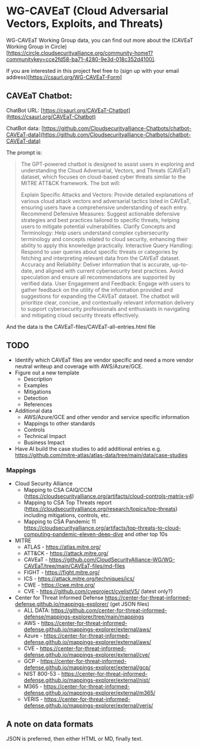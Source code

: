 # WG-CAVEaT (Cloud Adversarial Vectors, Exploits, and Threats)

WG-CAVEaT Working Group data, you can find out more about the (CAVEaT Working Group in Circle)[https://circle.cloudsecurityalliance.org/community-home1?communitykey=cce2fd58-ba71-4280-9e3d-018c352d4100].

If you are interested in this project feel free to (sign up with your email address)[https://csaurl.org/WG-CAVEaT-Form]

## CAVEaT Chatbot:

ChatBot URL: [https://csaurl.org/CAVEaT-Chatbot](https://csaurl.org/CAVEaT-Chatbot)

ChatBot data: [https://github.com/Cloudsecurityalliance-Chatbots/chatbot-CAVEaT-data](https://github.com/Cloudsecurityalliance-Chatbots/chatbot-CAVEaT-data)

The prompt is:

> The GPT-powered chatbot is designed to assist users in exploring and understanding the Cloud Adversarial, Vectors,
> and Threats (CAVEaT) dataset, which focuses on cloud-based cyber threats similar to the MITRE ATT&CK framework. The
> bot will:
>
> Explain Specific Attacks and Vectors: Provide detailed explanations of various cloud attack vectors and adversarial
> tactics listed in CAVEaT, ensuring users have a comprehensive understanding of each entry.
> Recommend Defensive Measures: Suggest actionable defensive strategies and best practices tailored to specific threats,
> helping users to mitigate potential vulnerabilities.
> Clarify Concepts and Terminology: Help users understand complex cybersecurity terminology and concepts related to
> cloud security, enhancing their ability to apply this knowledge practically.
> Interactive Query Handling: Respond to user queries about specific threats or categories by fetching and interpreting
> relevant data from the CAVEaT dataset.
> Accuracy and Reliability: Deliver information that is accurate, up-to-date, and aligned with current cybersecurity
> best practices. Avoid speculation and ensure all recommendations are supported by verified data.
> User Engagement and Feedback: Engage with users to gather feedback on the utility of the information provided and
> suggestions for expanding the CAVEaT dataset.
> The chatbot will prioritize clear, concise, and contextually relevant information delivery to support cybersecurity
> professionals and enthusiasts in navigating and mitigating cloud security threats effectively.

And the data is the CAVEaT-files/CAVEaT-all-entries.html file


## TODO

* Identify which CAVEaT files are vendor specific and need a more vendor neutral writeup and coverage with AWS/Azure/GCE.
* Figure out a new template
  * Description
  * Examples
  * Mitigations
  * Detection
  * References
* Additional data
  * AWS/Azure/GCE and other vendor and service specific information
  * Mappings to other standards
  * Controls
  * Technical Impact
  * Business Impact
* Have AI build the case studies to add additional entries e.g. https://github.com/mitre-atlas/atlas-data/tree/main/data/case-studies

### Mappings

* Cloud Security Alliance
  * Mapping to CSA CAIQ/CCM (https://cloudsecurityalliance.org/artifacts/cloud-controls-matrix-v4)
  * Mapping to CSA Top Threats report (https://cloudsecurityalliance.org/research/topics/top-threats) including mitigations, controls, etc.
  * Mapping to CSA Pandemic 11 https://cloudsecurityalliance.org/artifacts/top-threats-to-cloud-computing-pandemic-eleven-deep-dive and other top 10s
* MITRE 
  * ATLAS - https://atlas.mitre.org/
  * ATT&CK - https://attack.mitre.org/
  * CAVEaT - https://github.com/CloudSecurityAlliance-WG/WG-CAVEaT/tree/main/CAVEaT-files/md-files
  * FIGHT - https://fight.mitre.org/
  * ICS - https://attack.mitre.org/techniques/ics/
  * CWE - https://cwe.mitre.org/
  * CVE - https://github.com/cveproject/cvelistV5/ (latest only?)
* Center for Threat Informed Defense https://center-for-threat-informed-defense.github.io/mappings-explorer/ (get JSON files)
  * ALL DATA: https://github.com/center-for-threat-informed-defense/mappings-explorer/tree/main/mappings
  * AWS - https://center-for-threat-informed-defense.github.io/mappings-explorer/external/aws/ 
  * Azure - https://center-for-threat-informed-defense.github.io/mappings-explorer/external/aws/
  * CVE - https://center-for-threat-informed-defense.github.io/mappings-explorer/external/cve/
  * GCP - https://center-for-threat-informed-defense.github.io/mappings-explorer/external/gcp/
  * NIST 800-53 - https://center-for-threat-informed-defense.github.io/mappings-explorer/external/nist/
  * M365 - https://center-for-threat-informed-defense.github.io/mappings-explorer/external/m365/
  * VERIS - https://center-for-threat-informed-defense.github.io/mappings-explorer/external/veris/

## A note on data formats

JSON is preferred, then either HTML or MD, finally text.
